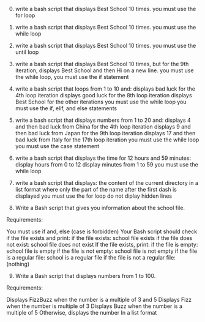 0. write a bash script that displays Best School 10 times.
you must use the for loop

1. write a bash script that displays Best School 10 times.
you must use the while loop

2. write a bash script that displays Best School 10 times.
you must use the until loop

3. write a bash script that displays Best School 10 times, but for the 9th iteration, displays Best School and then Hi on a new line.
you must use the while loop, you must use the if statement

4. write a bash script that loops from 1 to 10 and:
displays bad luck for the 4th loop iteration
displays good luck for the 8th loop iteration
displays Best School for the other iterations
you must use the while loop
you must use the if, elif, and else statements

5. write a bash script that displays numbers from 1 to 20 and:
displays 4 and then bad luck from China for the 4th loop iteration
displays 9 and then bad luck from Japan for the 9th loop iteration
displays 17 and then bad luck from Italy for the 17th loop iteration
you must use the while loop
you must use the case statement

6. write a bash script that displays the time for 12 hours and 59 minutes:
display hours from 0 to 12
display minutes from 1 to 59
you must use the while loop

7. write a bash script that displays:
the content of the current directory
in a list format
where only the part of the name after the first dash is displayed
you must use the for loop
do not diplay hidden lines

8. Write a Bash script that gives you information about the school file.

Requirements:

You must use if and, else (case is forbidden)
Your Bash script should check if the file exists and print:
if the file exists: school file exists
if the file does not exist: school file does not exist
If the file exists, print:
if the file is empty: school file is empty
if the file is not empty: school file is not empty
if the file is a regular file: school is a regular file
if the file is not a regular file: (nothing)

9. Write a Bash script that displays numbers from 1 to 100.

Requirements:

Displays FizzBuzz when the number is a multiple of 3 and 5
Displays Fizz when the number is multiple of 3
Displays Buzz when the number is a multiple of 5
Otherwise, displays the number
In a list format